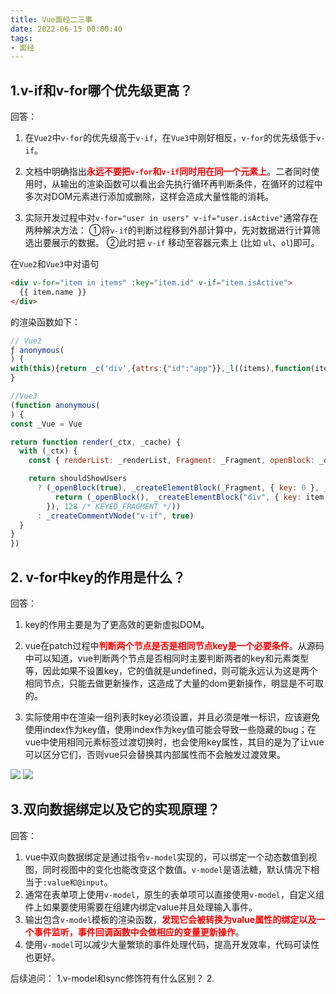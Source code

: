 ```yaml
---
title: Vue面经二三事
date: 2022-06-15 00:00:40
tags: 
- 面经
---
```


## 1.v-if和v-for哪个优先级更高？

回答：
1. 在```Vue2```中```v-for```的优先级高于```v-if```，在```Vue3```中刚好相反，```v-for```的优先级低于```v-if```。

2. 文档中明确指出<b style='color:red'>永远不要把```v-for```和```v-if```同时用在同一个元素上</b>。二者同时使用时，从输出的渲染函数可以看出会先执行循环再判断条件，在循环的过程中多次对DOM元素进行添加或删除，这样会造成大量性能的消耗。

3. 实际开发过程中对```v-for="user in users" v-if="user.isActive"```通常存在两种解决方法：
①将```v-if```的判断过程移到外部计算中，先对数据进行计算筛选出要展示的数据。
②此时把 ```v-if``` 移动至容器元素上 (比如 ```ul```、```ol```)即可。

在```Vue2```和```Vue3```中对语句
```Html
<div v-for="item in items" :key="item.id" v-if="item.isActive">
  {{ item.name }}
</div>
```
的渲染函数如下：
```javascript
// Vue2
ƒ anonymous(
) {
with(this){return _c('div',{attrs:{"id":"app"}},_l((items),function(item){return (item.isActive)?_c('div',{key:item.id},[_v("\n      "+_s(item.name)+"\n    ")]):_e()}),0)}
}

//Vue3
(function anonymous(
) {
const _Vue = Vue

return function render(_ctx, _cache) {
  with (_ctx) {
    const { renderList: _renderList, Fragment: _Fragment, openBlock: _openBlock, createElementBlock: _createElementBlock, toDisplayString: _toDisplayString, createCommentVNode: _createCommentVNode } = _Vue

    return shouldShowUsers
      ? (_openBlock(true), _createElementBlock(_Fragment, { key: 0 }, _renderList(items, (item) => {
          return (_openBlock(), _createElementBlock("div", { key: item.id }, _toDisplayString(item.name), 1 /* TEXT */))
        }), 128 /* KEYED_FRAGMENT */))
      : _createCommentVNode("v-if", true)
  }
}
})
```


## 2. v-for中key的作用是什么？
回答：
1. key的作用主要是为了更高效的更新虚拟DOM。

2. vue在patch过程中<b style='color:red'>判断两个节点是否是相同节点key是一个必要条件</b>。从源码中可以知道，vue判断两个节点是否相同时主要判断两者的key和元素类型等，因此如果不设置key，它的值就是undefined，则可能永远认为这是两个相同节点，只能去做更新操作，这造成了大量的dom更新操作，明显是不可取的。

3. 实际使用中在渲染一组列表时key必须设置，并且必须是唯一标识，应该避免使用index作为key值，使用index作为key值可能会导致一些隐藏的bug；在vue中使用相同元素标签过渡切换时，也会使用key属性，其目的是为了让vue可以区分它们，否则vue只会替换其内部属性而不会触发过渡效果。

![](https://cdn.jsdelivr.net/gh/qw-null/BlogImages/20220615095710.png)
![](https://cdn.jsdelivr.net/gh/qw-null/BlogImages/20220615095750.png)

## 3.双向数据绑定以及它的实现原理？
回答：
1. vue中双向数据绑定是通过指令```v-model```实现的，可以绑定一个动态数值到视图，同时视图中的变化也能改变这个数值。```v-model```是语法糖，默认情况下相当于```:value和@input```。
2. 通常在表单项上使用```v-model```，原生的表单项可以直接使用```v-model```，自定义组件上如果要使用需要在组建内绑定value并且处理输入事件。
3. 输出包含```v-model```模板的渲染函数，<b style='color:red'>发现它会被转换为value属性的绑定以及一个事件监听，事件回调函数中会做相应的变量更新操作</b>。
4. 使用```v-model```可以减少大量繁琐的事件处理代码，提高开发效率，代码可读性也更好。

后续追问：
1.v-model和sync修饰符有什么区别？
2.
